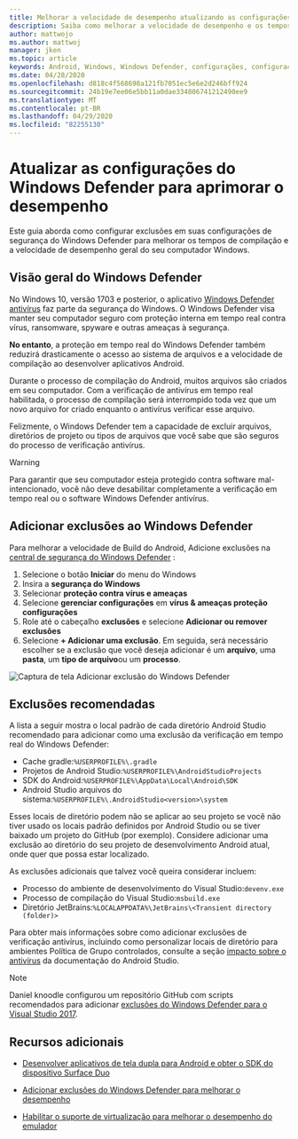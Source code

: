 ```yaml
---
title: Melhorar a velocidade de desempenho atualizando as configurações do defender
description: Saiba como melhorar a velocidade de desempenho e os tempos de compilação atualizando as configurações do Windows Defender para excluir a verificação de tipos de arquivo especificados.
author: mattwojo
ms.author: mattwoj
manager: jken
ms.topic: article
keywords: Android, Windows, Windows Defender, configurações, configuração, exclusões,% USERPROFILE%, devenv. exe, desempenho, velocidade, compilação, gradle
ms.date: 04/28/2020
ms.openlocfilehash: d818c4f568698a121fb7051ec5e6e2d246bff924
ms.sourcegitcommit: 24b19e7ee06e5bb11a0dae334806741212490ee9
ms.translationtype: MT
ms.contentlocale: pt-BR
ms.lasthandoff: 04/29/2020
ms.locfileid: "82255130"
---
```

# <a name="update-windows-defender-settings-to-improve-performance"></a>Atualizar as configurações do Windows Defender para aprimorar o desempenho

Este guia aborda como configurar exclusões em suas configurações de segurança do Windows Defender para melhorar os tempos de compilação e a velocidade de desempenho geral do seu computador Windows.

## <a name="windows-defender-overview"></a>Visão geral do Windows Defender

No Windows 10, versão 1703 e posterior, o aplicativo [Windows Defender antivírus](https://docs.microsoft.com/windows/security/threat-protection/windows-defender-antivirus/windows-defender-security-center-antivirus) faz parte da segurança do Windows. O Windows Defender visa manter seu computador seguro com proteção interna em tempo real contra vírus, ransomware, spyware e outras ameaças à segurança.

**No entanto**, a proteção em tempo real do Windows Defender também reduzirá drasticamente o acesso ao sistema de arquivos e a velocidade de compilação ao desenvolver aplicativos Android.

Durante o processo de compilação do Android, muitos arquivos são criados em seu computador. Com a verificação de antivírus em tempo real habilitada, o processo de compilação será interrompido toda vez que um novo arquivo for criado enquanto o antivírus verificar esse arquivo.

Felizmente, o Windows Defender tem a capacidade de excluir arquivos, diretórios de projeto ou tipos de arquivos que você sabe que são seguros do processo de verificação antivírus.

> [!WARNING]
> Para garantir que seu computador esteja protegido contra software mal-intencionado, você não deve desabilitar completamente a verificação em tempo real ou o software Windows Defender antivírus.

## <a name="add-exclusions-to-windows-defender"></a>Adicionar exclusões ao Windows Defender

Para melhorar a velocidade de Build do Android, Adicione exclusões na [central de segurança do Windows Defender](windowsdefender://) :

1. Selecione o botão **Iniciar** do menu do Windows
2. Insira a **segurança do Windows**
3. Selecionar **proteção contra vírus e ameaças**
4. Selecione **gerenciar configurações** em **vírus & ameaças proteção configurações**
5. Role até o cabeçalho **exclusões** e selecione **Adicionar ou remover exclusões**
6. Selecione **+ Adicionar uma exclusão**. Em seguida, será necessário escolher se a exclusão que você deseja adicionar é um **arquivo**, uma **pasta**, um **tipo de arquivo**ou um **processo**.

![Captura de tela Adicionar exclusão do Windows Defender](../images/windows-defender-exclusions.png)

## <a name="recommended-exclusions"></a>Exclusões recomendadas

A lista a seguir mostra o local padrão de cada diretório Android Studio recomendado para adicionar como uma exclusão da verificação em tempo real do Windows Defender:

- Cache gradle:`%USERPROFILE%\.gradle`
- Projetos de Android Studio:`%USERPROFILE%\AndroidStudioProjects`
- SDK do Android:`%USERPROFILE%\AppData\Local\Android\SDK`
- Android Studio arquivos do sistema:`%USERPROFILE%\.AndroidStudio<version>\system`

Esses locais de diretório podem não se aplicar ao seu projeto se você não tiver usado os locais padrão definidos por Android Studio ou se tiver baixado um projeto do GitHub (por exemplo). Considere adicionar uma exclusão ao diretório do seu projeto de desenvolvimento Android atual, onde quer que possa estar localizado.

As exclusões adicionais que talvez você queira considerar incluem:

- Processo do ambiente de desenvolvimento do Visual Studio:`devenv.exe`
- Processo de compilação do Visual Studio:`msbuild.exe`
- Diretório JetBrains:`%LOCALAPPDATA%\JetBrains\<Transient directory (folder)>`

Para obter mais informações sobre como adicionar exclusões de verificação antivírus, incluindo como personalizar locais de diretório para ambientes Política de Grupo controlados, consulte a seção [impacto sobre o antivírus](https://developer.android.com/studio/intro/studio-config#antivirus-impact) da documentação do Android Studio.

> [!Note]
> Daniel knoodle configurou um repositório GitHub com scripts recomendados para adicionar [exclusões do Windows Defender para o Visual Studio 2017](https://gist.github.com/dknoodle/5a66b8b8a3f2243f4ca5c855b323cb7b#file-windows-defender-exclusions-vs-2017-ps1-L10).

## <a name="additional-resources"></a>Recursos adicionais

- [Desenvolver aplicativos de tela dupla para Android e obter o SDK do dispositivo Surface Duo](https://docs.microsoft.com/dual-screen/android/)

- [Adicionar exclusões do Windows Defender para melhorar o desempenho](./defender-settings.md)

- [Habilitar o suporte de virtualização para melhorar o desempenho do emulador](./emulator.md#enable-virtualization-support)
